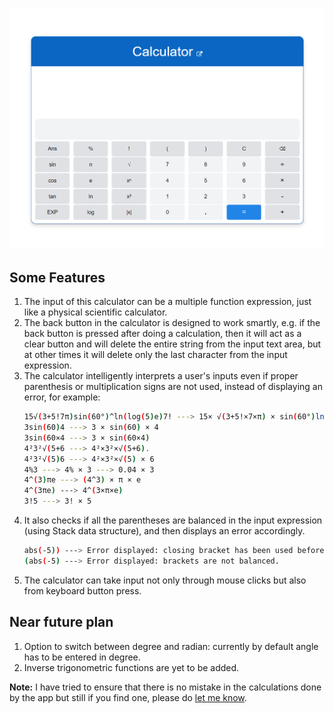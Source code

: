 <a href="https://yogeshiitm.github.io/scientific-calculator/"><img src="images/calculator.png"></a>
## Some Features
1. The input of this calculator can be a multiple function expression, just like a physical scientific calculator.  
2. The back button in the calculator is designed to work smartly, e.g. if the back button is pressed after doing a calculation, then it will act as a clear button and will delete the entire string from the input text area, but at other times it will delete only the last character from the input expression. 
3. The calculator intelligently interprets a user's inputs even if proper parenthesis or multiplication signs are not used, instead of displaying an error, for example:
    ```sh
    15√(3+5!7π)sin(60°)^ln(log(5)e)7! ---> 15× √(3+5!×7×π) × sin(60°)ln(log(5)×e) × 7!
    3sin(60)4 ---> 3 × sin(60) × 4
    3sin(60×4 ---> 3 × sin(60×4)
    4²3²√(5+6 ---> 4²×3²×√(5+6).
    4²3²√(5)6 ---> 4²×3²×√(5) × 6
    4%3 ---> 4% × 3 ---> 0.04 × 3
    4^(3)πe ---> (4^3) × π × e
    4^(3πe) ---> 4^(3×π×e)
    3!5 ---> 3! × 5
    ```
4. It also checks if all the parentheses are balanced in the input expression (using Stack data structure), and then displays an error accordingly.
    ```sh
    abs(-5)) ---> Error displayed: closing bracket has been used before an opening bracket.
    (abs(-5) ---> Error displayed: brackets are not balanced.
    ```
5. The calculator can take input not only through mouse clicks but also from keyboard button press.
## Near future plan
1. Option to switch between degree and radian: currently by default angle has to be entered in degree.
2. Inverse trigonometric functions are yet to be added.

    
**Note:** 
I have tried to ensure that there is no mistake in the calculations done by the app but still if you find one, please do [let me know](https://yogeshiitm.github.io/contact).
